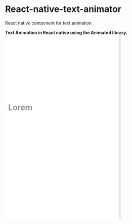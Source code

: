 # React-native-text-animator
React native component for text animation

**Text Animation in React native using the Animated library.**
![](text_animator.gif)
